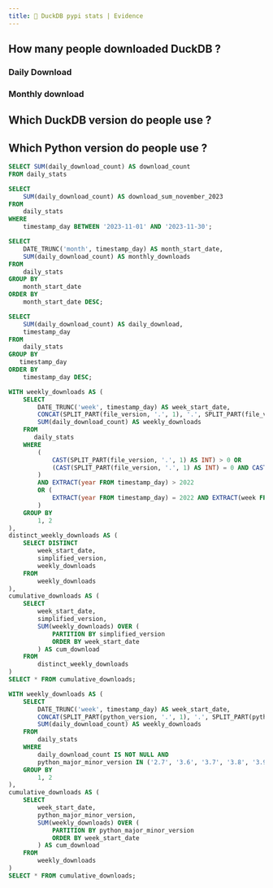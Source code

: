 ```yaml
---
title: 🦆 DuckDB pypi stats | Evidence
---
```

<GithubStarCount user='duckdb' repo='duckdb'/>

## How many people downloaded DuckDB ?
<BigValue 
    title='Total download'
    data={count_over_month} 
    value='download_count' 
    fmt='#,##0.00,,"M"'	
/>
<BigValue 
    data={count_november} 
    value='download_sum_november_2023' 
    fmt='#,##0.00,,"M"'	
/>

### Daily Download

<LineChart data = {download_daily} y=daily_download x=timestamp_day  />

### Monthly download

<DataTable data="{download_month}" search="false">
    <Column id="month_start_date" title="Month Start Date"/>
    <Column id="monthly_downloads" title="Monthly Downloads" />
</DataTable>

## Which DuckDB version do people use ?
<LineChart 
    data={duckdb_version} 
    x=week_start_date 
    y=cum_download 
    series=simplified_version 
    yAxisTitle="cumulative downloads" 
    xAxisTitle="day of year"
/>

## Which Python version do people use ?
<LineChart 
    data={python_version} 
    x=week_start_date 
    y=cum_download 
    series=python_major_minor_version 
    yAxisTitle="cumulative downloads" 
    xAxisTitle="week of the year"
/>

```sql count_over_month
SELECT SUM(daily_download_count) AS download_count
FROM daily_stats
```

```sql count_november
SELECT 
    SUM(daily_download_count) AS download_sum_november_2023
FROM 
    daily_stats
WHERE
    timestamp_day BETWEEN '2023-11-01' AND '2023-11-30';
```


```sql download_month
SELECT 
    DATE_TRUNC('month', timestamp_day) AS month_start_date,
    SUM(daily_download_count) AS monthly_downloads
FROM 
    daily_stats
GROUP BY 
    month_start_date
ORDER BY 
    month_start_date DESC;
```

```sql download_daily
SELECT 
    SUM(daily_download_count) AS daily_download,
    timestamp_day
FROM 
    daily_stats
GROUP BY 
   timestamp_day 
ORDER BY 
    timestamp_day DESC;
```

```sql duckdb_version
WITH weekly_downloads AS (
    SELECT
        DATE_TRUNC('week', timestamp_day) AS week_start_date,
        CONCAT(SPLIT_PART(file_version, '.', 1), '.', SPLIT_PART(file_version, '.', 2)) AS simplified_version,
        SUM(daily_download_count) AS weekly_downloads
    FROM
       daily_stats 
    WHERE 
        (
            CAST(SPLIT_PART(file_version, '.', 1) AS INT) > 0 OR 
            (CAST(SPLIT_PART(file_version, '.', 1) AS INT) = 0 AND CAST(SPLIT_PART(file_version, '.', 2) AS INT) >= 6)
        )
        AND EXTRACT(year FROM timestamp_day) > 2022 
        OR (
            EXTRACT(year FROM timestamp_day) = 2022 AND EXTRACT(week FROM timestamp_day) >= 48
        )
    GROUP BY
        1, 2
),
distinct_weekly_downloads AS (
    SELECT DISTINCT
        week_start_date,
        simplified_version,
        weekly_downloads
    FROM
        weekly_downloads
),
cumulative_downloads AS (
    SELECT
        week_start_date,
        simplified_version,
        SUM(weekly_downloads) OVER (
            PARTITION BY simplified_version
            ORDER BY week_start_date
        ) AS cum_download
    FROM
        distinct_weekly_downloads
)
SELECT * FROM cumulative_downloads;
```

```sql python_version
WITH weekly_downloads AS (
    SELECT
        DATE_TRUNC('week', timestamp_day) AS week_start_date,
        CONCAT(SPLIT_PART(python_version, '.', 1), '.', SPLIT_PART(python_version, '.', 2)) AS python_major_minor_version,
        SUM(daily_download_count) AS weekly_downloads
    FROM
        daily_stats 
    WHERE 
        daily_download_count IS NOT NULL AND
        python_major_minor_version IN ('2.7', '3.6', '3.7', '3.8', '3.9', '3.10', '3.11')
    GROUP BY
        1, 2
),
cumulative_downloads AS (
    SELECT
        week_start_date,
        python_major_minor_version,
        SUM(weekly_downloads) OVER (
            PARTITION BY python_major_minor_version
            ORDER BY week_start_date
        ) AS cum_download
    FROM
        weekly_downloads
)
SELECT * FROM cumulative_downloads;
```
